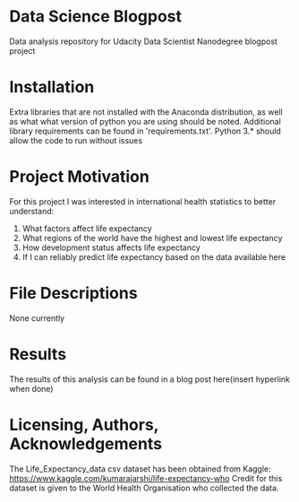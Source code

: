 # Data Science Blogpost
Data analysis repository for Udacity Data Scientist Nanodegree blogpost project

# Installation 
Extra libraries that are not installed with the Anaconda distribution, as well as what what version of python you are using should be noted.
Additional library requirements can be found in 'requirements.txt'.
Python 3.* should allow the code to run without issues

# Project Motivation
For this project I was interested in international health statistics to better understand:
1. What factors affect life expectancy
2. What regions of the world have the highest and lowest life expectancy
3. How development status affects life expectancy
4. If I can reliably predict life expectancy based on the data available here

# File Descriptions
None currently

# Results
The results of this analysis can be found in a blog post here(insert hyperlink when done)

# Licensing, Authors, Acknowledgements
The Life_Expectancy_data csv dataset has been obtained from Kaggle: https://www.kaggle.com/kumarajarshi/life-expectancy-who
Credit for this dataset is given to the World Health Organisation who collected the data.
